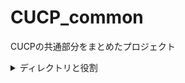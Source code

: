 # CUCP_common
CUCPの共通部分をまとめたプロジェクト

<details><summary>ディレクトリと役割</summary><div>

```dir
constant    :プロジェクト共通の定数を定義したクラスなどを配置する
entity      :データの受け皿クラスを格納する
repository  
∟custom     :自作リポジトリのインタフェースを定義する
∟impl       :自作リポジトリの中身を実装する
util        :プロジェクト共通の処理・メソッドを定義したクラスを配置する
validation  :バリデーションアノテーションクラスを配置する
∟validator  :上記バリデーションのチェック処理を実装する
```

</div></details>
